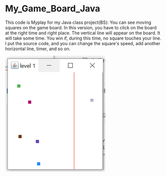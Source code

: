 # My_Game_Board_Java
This code is Myplay for my Java class project(BS): You can see moving squares on the game board. In this version, you have to click on the board at the right time and right place. The vertical line will appear on the board. It will take some time. You win if, during this time, no square touches your line. I put the source code, and you can change the square's speed, add another horizontal line, timer,  and so on. 

![Myplay](https://github.com/fsiar/My_Game_Board_Java/blob/main/img.PNG)



